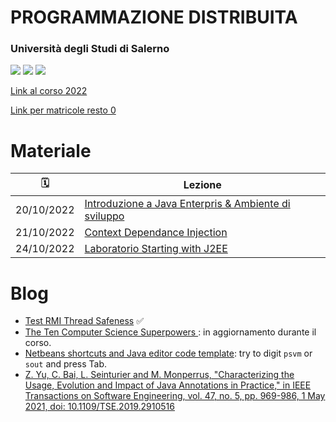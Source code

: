 # PROGRAMMAZIONE DISTRIBUITA
### Università degli Studi di Salerno

![](https://img.shields.io/badge/Language-%F0%9F%87%AE%F0%9F%87%B9-yellow)
![](https://img.shields.io/badge/cod-0512100021-orange)
![](https://img.shields.io/badge/Platform-JAVA%20EE-brightgreen)

[Link al corso 2022](https://corsi.unisa.it/informatica/didattica/insegnamenti?anno=2022&id=507548) 

[Link per matricole resto 0](https://corsi.unisa.it/informatica/didattica/insegnamenti?anno=2022&id=507548&cId=9999-2017&pId=MODULO_3*RESTO_0*S1)
  
# Materiale

🗓️ | Lezione | 
---------|----------|
 20/10/2022 | [Introduzione a Java Enterpris & Ambiente di sviluppo](01-intro) | 
 21/10/2022 | [Context Dependance Injection](02-cdi) | 
 24/10/2022 | [Laboratorio Starting with J2EE ](03-lab-j2ee-intro) | 


# Blog

- [Test RMI Thread Safeness](data/rmi_test_thread_safeness.zip) ✅
- [The Ten Computer Science Superpowers ](cs-superpowers.md): in aggiornamento durante il corso.
- [Netbeans shortcuts and Java editor code template](https://shortcutbuzz.com/netbeans-keyboard-shortcuts-180-quick-shortcuts/): try to digit ```psvm``` or ```sout``` and press Tab.
- [Z. Yu, C. Bai, L. Seinturier and M. Monperrus, "Characterizing the Usage, Evolution and Impact of Java Annotations in Practice," in IEEE Transactions on Software Engineering, vol. 47, no. 5, pp. 969-986, 1 May 2021, doi: 10.1109/TSE.2019.2910516](data/TSE_HAL.pdf)
